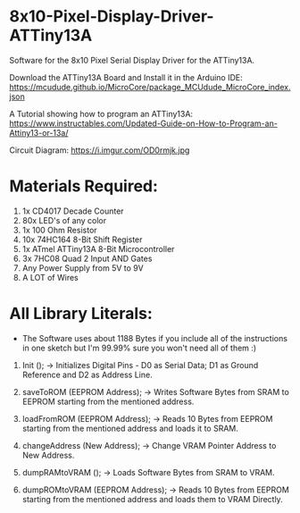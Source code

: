 # 8x10-Pixel-Display-Driver-ATTiny13A
Software for the 8x10 Pixel Serial Display Driver for the ATTiny13A.

Download the ATTiny13A Board and Install it in the Arduino IDE: https://mcudude.github.io/MicroCore/package_MCUdude_MicroCore_index.json

A Tutorial showing how to program an ATTiny13A: https://www.instructables.com/Updated-Guide-on-How-to-Program-an-Attiny13-or-13a/


Circuit Diagram: https://i.imgur.com/OD0rmjk.jpg

# Materials Required:

1. 1x     CD4017 Decade Counter
2. 80x    LED's of any color
3. 1x     100 Ohm Resistor
4. 10x    74HC164 8-Bit Shift Register
5. 1x     ATmel ATTiny13A 8-Bit Microcontroller
6. 3x     7HC08 Quad 2 Input AND Gates
7. Any Power Supply from 5V to 9V
8. A LOT of Wires

# All Library Literals:

* The Software uses about 1188 Bytes if you include all of the instructions in one sketch but I'm 99.99% sure you won't need all of them :)

 1. Init ();                           -> Initializes Digital Pins - D0 as Serial Data; D1 as Ground Reference and D2 as Address Line.
  
 2. saveToROM (EEPROM Address);       -> Writes Software Bytes from SRAM to EEPROM starting from the mentioned address.
  
 3. loadFromROM (EEPROM Address);     -> Reads 10 Bytes from EEPROM starting from the mentioned address and loads it to SRAM.
  
 4. changeAddress (New Address);      -> Change VRAM Pointer Address to New Address.
  
 5. dumpRAMtoVRAM ();                 -> Loads Software Bytes from SRAM to VRAM.
  
 6. dumpROMtoVRAM (EEPROM Address);   -> Reads 10 Bytes from EEPROM starting from the mentioned address and loads them to VRAM Directly.  
